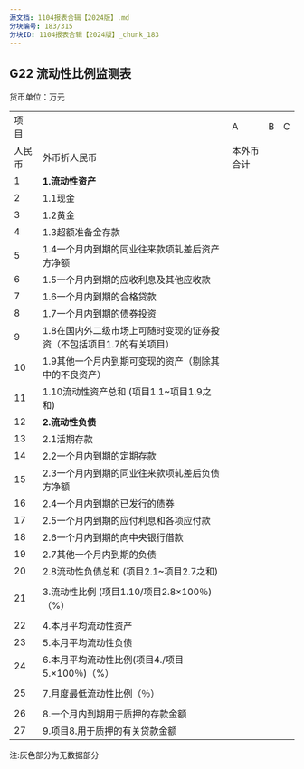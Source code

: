 ```yaml
---
源文档: 1104报表合辑【2024版】.md
分块编号: 183/315
分块ID: 1104报表合辑【2024版】_chunk_183
---
```


## G22 流动性比例监测表

货币单位：万元

|  |  |  |  |  |
| --- | --- | --- | --- | --- |
| 项 目 | | A | B | C |
| 人民币 | 外币折人民币 | 本外币合计 |
| 1 | **1.流动性资产** | | | |
| 2 | 1.1现金 |  |  |  |
| 3 | 1.2黄金 |  |  |  |
| 4 | 1.3超额准备金存款 |  |  |  |
| 5 | 1.4一个月内到期的同业往来款项轧差后资产方净额 |  |  |  |
| 6 | 1.5一个月内到期的应收利息及其他应收款 |  |  |  |
| 7 | 1.6一个月内到期的合格贷款 |  |  |  |
| 8 | 1.7一个月内到期的债券投资 |  |  |  |
| 9 | 1.8在国内外二级市场上可随时变现的证券投资（不包括项目1.7的有关项目） |  |  |  |
| 10 | 1.9其他一个月内到期可变现的资产（剔除其中的不良资产） |  |  |  |
| 11 | 1.10流动性资产总和 (项目1.1~项目1.9之和) |  |  |  |
| 12 | **2.流动性负债** | | | |
| 13 | 2.1活期存款 |  |  |  |
| 14 | 2.2一个月内到期的定期存款 |  |  |  |
| 15 | 2.3一个月内到期的同业往来款项轧差后负债方净额 |  |  |  |
| 16 | 2.4一个月内到期的已发行的债券 |  |  |  |
| 17 | 2.5一个月内到期的应付利息和各项应付款 |  |  |  |
| 18 | 2.6一个月内到期的向中央银行借款 |  |  |  |
| 19 | 2.7其他一个月内到期的负债 |  |  |  |
| 20 | 2.8流动性负债总和 (项目2.1~项目2.7之和) |  |  |  |
|  | | | | |
| 21 | 3.流动性比例 (项目1.10/项目2.8×100％)（%） |  |  |  |
|  | | | | |
| 22 | 4.本月平均流动性资产 |  |  |  |
| 23 | 5.本月平均流动性负债 |  |  |  |
| 24 | 6.本月平均流动性比例(项目4./项目5.×100％)（%） |  |  |  |
|  | | | | |
| 25 | 7.月度最低流动性比例（％） |  |  |  |
|  | | | | |
| 26 | 8.一个月内到期用于质押的存款金额 |  |  |  |
| 27 | 9.项目8.用于质押的有关贷款金额 |  |  |  |

注:灰色部分为无数据部分

